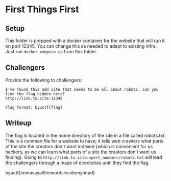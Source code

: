 # First Things First

## Setup

This folder is prepped with a docker container for the website that will run it on port 12345. You can change this as needed to adapt to existing infra. Just run `docker compose up` from this folder. 

## Challengers

Provide the following to challengers:
```
I've found this odd site that seems to be all about robots, can you find the flag hidden here?
http://link.to.site:12345

Flag format: byuctf{flag}
```

## Writeup

The flag is located in the home directory of the site in a file called robots.txt. This is a common file for a website to have; it tells web crawlers what parts of the site the creators don't want indexed (which is convenient for us hackers, as we can learn what parts of a site the creators don't want us finding). Going to `http://link.to.site:<port_number>/robots.txt` will lead the challengers through a maze of directories until they find the flag.

byuctf{immasayallthewordsinsidemyhead}